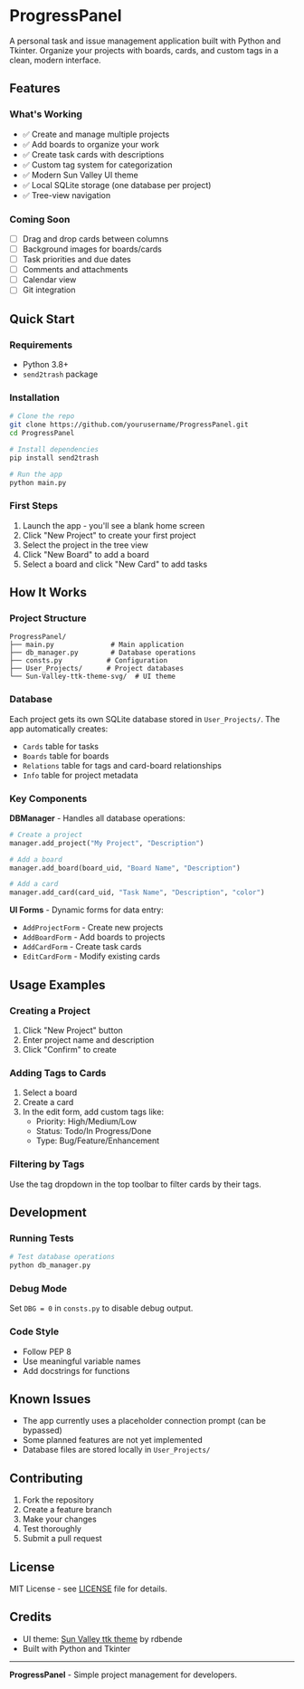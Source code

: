 # ProgressPanel

A personal task and issue management application built with Python and Tkinter. Organize your projects with boards, cards, and custom tags in a clean, modern interface.

## Features

### What's Working

- ✅ Create and manage multiple projects
- ✅ Add boards to organize your work
- ✅ Create task cards with descriptions
- ✅ Custom tag system for categorization
- ✅ Modern Sun Valley UI theme
- ✅ Local SQLite storage (one database per project)
- ✅ Tree-view navigation

### Coming Soon

- [ ] Drag and drop cards between columns
- [ ] Background images for boards/cards
- [ ] Task priorities and due dates
- [ ] Comments and attachments
- [ ] Calendar view
- [ ] Git integration

## Quick Start

### Requirements

- Python 3.8+
- `send2trash` package

### Installation

```bash
# Clone the repo
git clone https://github.com/yourusername/ProgressPanel.git
cd ProgressPanel

# Install dependencies
pip install send2trash

# Run the app
python main.py
```

### First Steps

1. Launch the app - you'll see a blank home screen
2. Click "New Project" to create your first project
3. Select the project in the tree view
4. Click "New Board" to add a board
5. Select a board and click "New Card" to add tasks

## How It Works

### Project Structure

```
ProgressPanel/
├── main.py              # Main application
├── db_manager.py        # Database operations
├── consts.py           # Configuration
├── User_Projects/      # Project databases
└── Sun-Valley-ttk-theme-svg/  # UI theme
```

### Database

Each project gets its own SQLite database stored in `User_Projects/`. The app automatically creates:

- `Cards` table for tasks
- `Boards` table for boards
- `Relations` table for tags and card-board relationships
- `Info` table for project metadata

### Key Components

**DBManager** - Handles all database operations:

```python
# Create a project
manager.add_project("My Project", "Description")

# Add a board
manager.add_board(board_uid, "Board Name", "Description")

# Add a card
manager.add_card(card_uid, "Task Name", "Description", "color")
```

**UI Forms** - Dynamic forms for data entry:

- `AddProjectForm` - Create new projects
- `AddBoardForm` - Add boards to projects
- `AddCardForm` - Create task cards
- `EditCardForm` - Modify existing cards

## Usage Examples

### Creating a Project

1. Click "New Project" button
2. Enter project name and description
3. Click "Confirm" to create

### Adding Tags to Cards

1. Select a board
2. Create a card
3. In the edit form, add custom tags like:
   - Priority: High/Medium/Low
   - Status: Todo/In Progress/Done
   - Type: Bug/Feature/Enhancement

### Filtering by Tags

Use the tag dropdown in the top toolbar to filter cards by their tags.

## Development

### Running Tests

```bash
# Test database operations
python db_manager.py
```

### Debug Mode

Set `DBG = 0` in `consts.py` to disable debug output.

### Code Style

- Follow PEP 8
- Use meaningful variable names
- Add docstrings for functions

## Known Issues

- The app currently uses a placeholder connection prompt (can be bypassed)
- Some planned features are not yet implemented
- Database files are stored locally in `User_Projects/`

## Contributing

1. Fork the repository
2. Create a feature branch
3. Make your changes
4. Test thoroughly
5. Submit a pull request

## License

MIT License - see [LICENSE](LICENSE) file for details.

## Credits

- UI theme: [Sun Valley ttk theme](https://github.com/rdbende/Sun-Valley-ttk-theme-svg) by rdbende
- Built with Python and Tkinter

---

**ProgressPanel** - Simple project management for developers.

